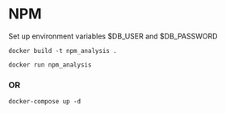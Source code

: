# NPM

Set up environment variables $DB_USER and $DB_PASSWORD

``docker build -t npm_analysis .``

``docker run npm_analysis``

### OR

``docker-compose up -d``